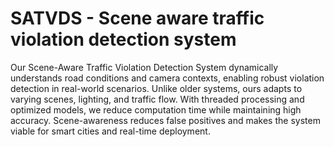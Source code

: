 # SATVDS - Scene aware traffic violation detection system

Our Scene-Aware Traffic Violation Detection System dynamically understands road conditions and camera contexts, enabling robust violation detection in real-world scenarios. Unlike older systems, ours adapts to varying scenes, lighting, and traffic flow. With threaded processing and optimized models, we reduce computation time while maintaining high accuracy. Scene-awareness reduces false positives and makes the system viable for smart cities and real-time deployment.
